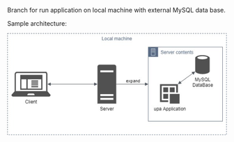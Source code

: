 Branch for run application on local machine with external MySQL data base.

Sample architecture:


![application arhitecture](https://github.com/Rybalochka-MS/utilites-payments-app/blob/arhitecture/mysql-arhitecture.jpg)